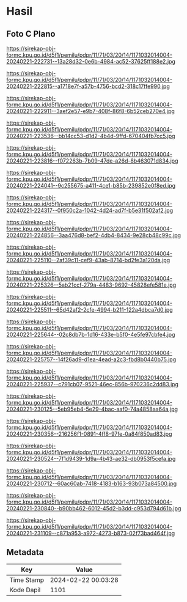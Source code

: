 # Hasil

## Foto C Plano

https://sirekap-obj-formc.kpu.go.id/d5f1/pemilu/pdpr/11/71/03/20/14/1171032014004-20240221-222731--13a28d32-0e6b-4984-ac52-37625ff188e2.jpg

https://sirekap-obj-formc.kpu.go.id/d5f1/pemilu/pdpr/11/71/03/20/14/1171032014004-20240221-222815--a1718e7f-a57b-4756-bcd2-318c17ffe990.jpg

https://sirekap-obj-formc.kpu.go.id/d5f1/pemilu/pdpr/11/71/03/20/14/1171032014004-20240221-222911--3aef2e57-e9b7-408f-86f8-6b52ceb270e4.jpg

https://sirekap-obj-formc.kpu.go.id/d5f1/pemilu/pdpr/11/71/03/20/14/1171032014004-20240221-223536--bb14cc53-d1d2-4b4d-9ffd-670404fb7cc5.jpg

https://sirekap-obj-formc.kpu.go.id/d5f1/pemilu/pdpr/11/71/03/20/14/1171032014004-20240221-223816--f072263b-7b09-47de-a26d-8b463071d834.jpg

https://sirekap-obj-formc.kpu.go.id/d5f1/pemilu/pdpr/11/71/03/20/14/1171032014004-20240221-224041--9c255675-a411-4ce1-b85b-239852e0f8ed.jpg

https://sirekap-obj-formc.kpu.go.id/d5f1/pemilu/pdpr/11/71/03/20/14/1171032014004-20240221-224317--0f950c2a-1042-4d24-ad7f-b5e31f502af2.jpg

https://sirekap-obj-formc.kpu.go.id/d5f1/pemilu/pdpr/11/71/03/20/14/1171032014004-20240221-224856--3aa476d8-bef2-4db4-8434-9e28cb48c99c.jpg

https://sirekap-obj-formc.kpu.go.id/d5f1/pemilu/pdpr/11/71/03/20/14/1171032014004-20240221-225110--2af39c11-cef9-43ab-8714-bd2fe3a120da.jpg

https://sirekap-obj-formc.kpu.go.id/d5f1/pemilu/pdpr/11/71/03/20/14/1171032014004-20240221-225326--5ab21ccf-279a-4483-9692-45828efe581e.jpg

https://sirekap-obj-formc.kpu.go.id/d5f1/pemilu/pdpr/11/71/03/20/14/1171032014004-20240221-225511--65d42af2-2cfe-4994-b211-122a4dbca7d0.jpg

https://sirekap-obj-formc.kpu.go.id/d5f1/pemilu/pdpr/11/71/03/20/14/1171032014004-20240221-225644--02c8db7b-1d16-433e-b5f0-4e5fe97cbfe4.jpg

https://sirekap-obj-formc.kpu.go.id/d5f1/pemilu/pdpr/11/71/03/20/14/1171032014004-20240221-225757--14f26ad9-d1ea-4ead-a2c3-fbd8b0440b75.jpg

https://sirekap-obj-formc.kpu.go.id/d5f1/pemilu/pdpr/11/71/03/20/14/1171032014004-20240221-225937--c791cb07-9521-46ec-856b-970236c2dd83.jpg

https://sirekap-obj-formc.kpu.go.id/d5f1/pemilu/pdpr/11/71/03/20/14/1171032014004-20240221-230125--5eb95eb4-5e29-4bac-aaf0-74a4858aa64a.jpg

https://sirekap-obj-formc.kpu.go.id/d5f1/pemilu/pdpr/11/71/03/20/14/1171032014004-20240221-230356--216256f1-0891-4ff8-97fe-0a84f850ad83.jpg

https://sirekap-obj-formc.kpu.go.id/d5f1/pemilu/pdpr/11/71/03/20/14/1171032014004-20240221-230524--7f1d9439-1d9a-4b43-ae32-db0953f5cefa.jpg

https://sirekap-obj-formc.kpu.go.id/d5f1/pemilu/pdpr/11/71/03/20/14/1171032014004-20240221-230712--60ac60ab-7418-4183-b163-93b073a84500.jpg

https://sirekap-obj-formc.kpu.go.id/d5f1/pemilu/pdpr/11/71/03/20/14/1171032014004-20240221-230840--b90bb462-6012-45d2-b3dd-c953d794d61b.jpg

https://sirekap-obj-formc.kpu.go.id/d5f1/pemilu/pdpr/11/71/03/20/14/1171032014004-20240221-231109--c871a953-a972-4273-b873-02f73bad464f.jpg


## Metadata

| Key        | Value               |
| ---------- | ------------------- |
| Time Stamp | 2024-02-22 00:03:28 |
| Kode Dapil | 1101                |



